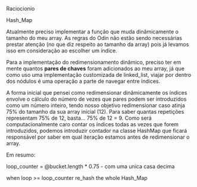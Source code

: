 Raciocionio


Hash_Map

Atualmente preciso implementar a função que muda dinâmicamente o tamanho do meu array. As regras do Odin não estão sendo necessárias
prestar atenção (no que diz respeito ao tamanho da array) pois já levamos isso em consideração ao escolher um índice.

Para a implementação do redimensionamento dinâmico, preciso ter em mente quantos **pares de chaves** foram adicionados ao meu array,
já que como uso uma implementação customizada de linked_list, viajar por dentro dos nódulos é uma operação a parte de navegar entre 
índices.

A forma inicial que pensei como redimensionar dinâmicamente os índices envolve o cálculo do número de vezes que pares podem ser introduzidos
como um número inteiro, tendo nosso objetivo redimensionar caso atinja 75% do tamanho da sua array inicial (12). Para saber quantas repetições
representam 75% de 12, basta... 75% de 12 = 9. Como será computacionalmente caro contar os índices todas as vezes que forem introduzidos,
podemos introduzir contador na classe HashMap que ficará responsável por saber em qual iteração estamos antes de redimensionar o array.

Em resumo:

loop_counter = @bucket.length * 0.75 - com uma unica casa decima

when loop >= loop_counter
re_hash the whole Hash_Map